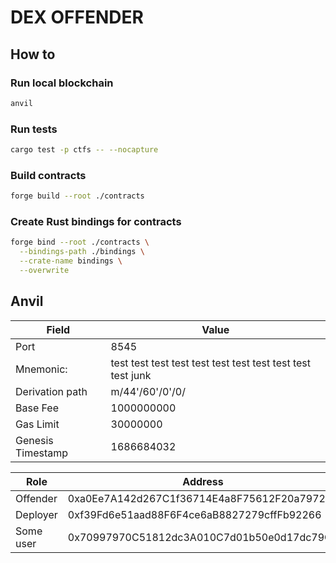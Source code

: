 # DEX OFFENDER

## How to

### Run local blockchain

```sh
anvil
```

### Run tests

```sh
cargo test -p ctfs -- --nocapture
```

### Build contracts

```sh
forge build --root ./contracts
```

### Create Rust bindings for contracts

```sh
forge bind --root ./contracts \
  --bindings-path ./bindings \
  --crate-name bindings \
  --overwrite
```

## Anvil

| Field             | Value                                                       |
| ----------------- | ----------------------------------------------------------- |
| Port              | 8545                                                        |
| Mnemonic:         | test test test test test test test test test test test junk |
| Derivation path   | m/44'/60'/0'/0/                                             |
| Base Fee          | 1000000000                                                  |
| Gas Limit         | 30000000                                                    |
| Genesis Timestamp | 1686684032                                                  |

| Role      | Address                                    | Private key                                                        |
| --------- | ------------------------------------------ | ------------------------------------------------------------------ |
| Offender  | 0xa0Ee7A142d267C1f36714E4a8F75612F20a79720 | 0x2a871d0798f97d79848a013d4936a73bf4cc922c825d33c1cf7073dff6d409c6 |
| Deployer  | 0xf39Fd6e51aad88F6F4ce6aB8827279cffFb92266 | 0xac0974bec39a17e36ba4a6b4d238ff944bacb478cbed5efcae784d7bf4f2ff80 |
| Some user | 0x70997970C51812dc3A010C7d01b50e0d17dc79C8 | 0x59c6995e998f97a5a0044966f0945389dc9e86dae88c7a8412f4603b6b78690d |
